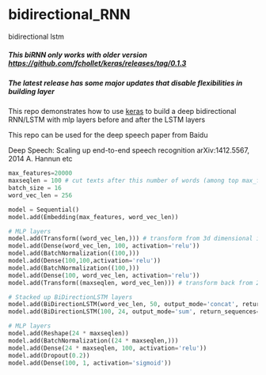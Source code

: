# bidirectional_RNN
bidirectional lstm

##### This biRNN only works with older version https://github.com/fchollet/keras/releases/tag/0.1.3
##### The latest release has some major updates that disable flexibilities in building layer

This repo demonstrates how to use [keras](https://github.com/fchollet/keras) to build a deep bidirectional RNN/LSTM with mlp layers before and after the LSTM layers

This repo can be used for the deep speech paper from Baidu

Deep Speech: Scaling up end-to-end speech recognition
arXiv:1412.5567, 2014
A. Hannun etc

```python
max_features=20000
maxseqlen = 100 # cut texts after this number of words (among top max_features most common words)
batch_size = 16
word_vec_len = 256

model = Sequential()
model.add(Embedding(max_features, word_vec_len))

# MLP layers
model.add(Transform((word_vec_len,))) # transform from 3d dimensional input to 2d input for mlp
model.add(Dense(word_vec_len, 100, activation='relu'))
model.add(BatchNormalization((100,)))
model.add(Dense(100,100,activation='relu'))
model.add(BatchNormalization((100,)))
model.add(Dense(100, word_vec_len, activation='relu'))
model.add(Transform((maxseqlen, word_vec_len))) # transform back from 2d to 3d for recurrent input

# Stacked up BiDirectionLSTM layers
model.add(BiDirectionLSTM(word_vec_len, 50, output_mode='concat', return_sequences=True))
model.add(BiDirectionLSTM(100, 24, output_mode='sum', return_sequences=True))

# MLP layers
model.add(Reshape(24 * maxseqlen))
model.add(BatchNormalization((24 * maxseqlen,)))
model.add(Dense(24 * maxseqlen, 100, activation='relu'))
model.add(Dropout(0.2))
model.add(Dense(100, 1, activation='sigmoid'))
```
